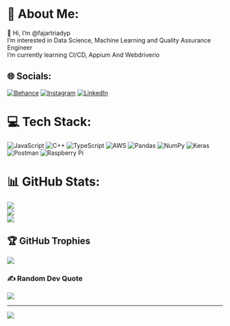 # 💫 About Me:
👋 Hi, I’m @fajartriadyp<br> I’m interested in Data Science, Machine Learning and Quality Assurance Engineer<br> I’m currently learning CI/CD, Appium And Webdriverio


## 🌐 Socials:
[![Behance](https://img.shields.io/badge/Behance-1769ff?logo=behance&logoColor=white)](https://behance.net/fajartriadyp) [![Instagram](https://img.shields.io/badge/Instagram-%23E4405F.svg?logo=Instagram&logoColor=white)](https://instagram.com/fajartriadyp) [![LinkedIn](https://img.shields.io/badge/LinkedIn-%230077B5.svg?logo=linkedin&logoColor=white)](https://linkedin.com/in/fajartriadyp) 

# 💻 Tech Stack:
![JavaScript](https://img.shields.io/badge/javascript-%23323330.svg?style=for-the-badge&logo=javascript&logoColor=%23F7DF1E) ![C++](https://img.shields.io/badge/c++-%2300599C.svg?style=for-the-badge&logo=c%2B%2B&logoColor=white) ![TypeScript](https://img.shields.io/badge/typescript-%23007ACC.svg?style=for-the-badge&logo=typescript&logoColor=white) ![AWS](https://img.shields.io/badge/AWS-%23FF9900.svg?style=for-the-badge&logo=amazon-aws&logoColor=white) ![Pandas](https://img.shields.io/badge/pandas-%23150458.svg?style=for-the-badge&logo=pandas&logoColor=white) ![NumPy](https://img.shields.io/badge/numpy-%23013243.svg?style=for-the-badge&logo=numpy&logoColor=white) ![Keras](https://img.shields.io/badge/Keras-%23D00000.svg?style=for-the-badge&logo=Keras&logoColor=white) ![Postman](https://img.shields.io/badge/Postman-FF6C37?style=for-the-badge&logo=postman&logoColor=white) ![Raspberry Pi](https://img.shields.io/badge/-RaspberryPi-C51A4A?style=for-the-badge&logo=Raspberry-Pi)
# 📊 GitHub Stats:
![](https://github-readme-stats.vercel.app/api?username=fajartriadyp&theme=material-palenight&hide_border=true&include_all_commits=true&count_private=true)<br/>
![](https://github-readme-streak-stats.herokuapp.com/?user=fajartriadyp&theme=material-palenight&hide_border=true)<br/>
![](https://github-readme-stats.vercel.app/api/top-langs/?username=fajartriadyp&theme=material-palenight&hide_border=true&include_all_commits=true&count_private=true&layout=compact)

## 🏆 GitHub Trophies
![](https://github-profile-trophy.vercel.app/?username=fajartriadyp&theme=buddhism&no-frame=true&no-bg=true&margin-w=4)

### ✍️ Random Dev Quote
![](https://quotes-github-readme.vercel.app/api?type=vetical&theme=radical)

---
[![](https://visitcount.itsvg.in/api?id=fajartriadyp&icon=0&color=3)](https://visitcount.itsvg.in)

<!-- Proudly created with GPRM ( https://gprm.itsvg.in ) -->
<!---
fajartriadyp/fajartriadyp is a ✨ special ✨ repository because its `README.md` (this file) appears on your GitHub profile.
You can click the Preview link to take a look at your changes.
--->
